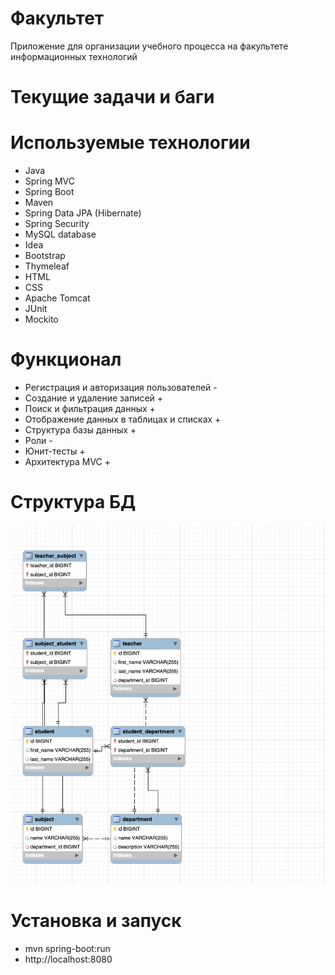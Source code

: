 # Факультет
Приложение для организации учебного процесса на факультете информационных технологий

# Текущие задачи и баги

# Используемые технологии

* Java
* Spring MVC
* Spring Boot
* Maven
* Spring Data JPA (Hibernate)
* Spring Security
* MySQL database
* Idea
* Bootstrap
* Thymeleaf
* HTML
* CSS
* Apache Tomcat
* JUnit
* Mockito

# Функционал

* Регистрация и авторизация пользователей -
* Создание и удаление записей +
* Поиск и фильтрация данных +
* Отображение данных в таблицах и списках +
* Структура базы данных +
* Роли -
* Юнит-тесты +
* Архитектура MVC + 

# Структура БД

![Image alt](https://github.com/ArtsiomChekh/faculty-app/blob/b9102fc02c85e27e123ceb751eef375075b9b655/src/main/resources/static/img/MyDB.png)

# Установка и запуск
* mvn spring-boot:run
* http://localhost:8080
